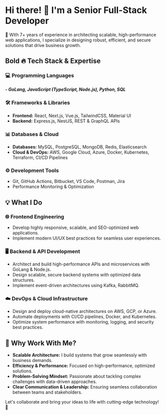 # Hi there! 👋 I'm a Senior Full-Stack Developer

🚀 With 7+ years of experience in architecting scalable, high-performance web applications, I specialize in designing robust, efficient, and secure solutions that drive business growth.

## Bold 🔥 Tech Stack & Expertise

### 💻 Programming Languages
##### - **GoLang**, **JavaScript (TypeScript, Node.js)**, **Python**, **SQL**

### 🛠️ Frameworks & Libraries
- **Frontend:** React, Next.js, Vue.js, TailwindCSS, Material UI
- **Backend:** Express.js, NestJS, REST & GraphQL APIs

### 📊 Databases & Cloud
- **Databases:** MySQL, PostgreSQL, MongoDB, Redis, Elasticsearch
- **Cloud & DevOps:** AWS, Google Cloud, Azure, Docker, Kubernetes, Terraform, CI/CD Pipelines

### ⚙️ Development Tools
- Git, GitHub Actions, Bitbucket, VS Code, Postman, Jira
- Performance Monitoring & Optimization

## 💡 What I Do

### 🌐 Frontend Engineering
- Develop highly responsive, scalable, and SEO-optimized web applications.
- Implement modern UI/UX best practices for seamless user experiences.

### 🖥️ Backend & API Development
- Architect and build high-performance APIs and microservices with GoLang & Node.js.
- Design scalable, secure backend systems with optimized data structures.
- Implement event-driven architectures using Kafka, RabbitMQ.

### ☁️ DevOps & Cloud Infrastructure
- Design and deploy cloud-native architectures on AWS, GCP, or Azure.
- Automate deployments with CI/CD pipelines, Docker, and Kubernetes.
- Optimize system performance with monitoring, logging, and security best practices.

## 🚀 Why Work With Me?
- **Scalable Architecture:** I build systems that grow seamlessly with business demands.
- **Efficiency & Performance:** Focused on high-performance, optimized solutions.
- **Problem-Solving Mindset:** Passionate about tackling complex challenges with data-driven approaches.
- **Clear Communication & Leadership:** Ensuring seamless collaboration between teams and stakeholders.

Let's collaborate and bring your ideas to life with cutting-edge technology! 🚀


